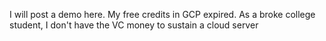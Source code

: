 I will post a demo here. My free credits in GCP expired. As a broke college student, I don't have the VC money to sustain a cloud server

